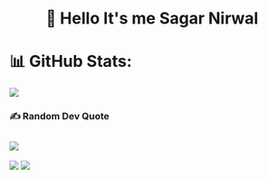 <h1 align="center">👋 Hello It's me Sagar Nirwal</h1>


# 📊 GitHub Stats:
![](https://github-readme-streak-stats.herokuapp.com/?user=sn247776&theme=vision-friendly-dark&hide_border=false)
### ✍️ Random Dev Quote
![](https://quotes-github-readme.vercel.app/api?type=horizontal&theme=gruvbox)
---
![](https://github-readme-stats.vercel.app/api?username=sn247776&theme=vision-friendly-dark&hide_border=false&include_all_commits=false&count_private=false)
![](https://github-readme-stats.vercel.app/api/top-langs/?username=sn247776&theme=vision-friendly-dark&hide_border=false&include_all_commits=false&count_private=false&layout=compact)